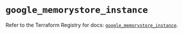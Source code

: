 # `google_memorystore_instance`

Refer to the Terraform Registry for docs: [`google_memorystore_instance`](https://registry.terraform.io/providers/hashicorp/google/6.42.0/docs/resources/memorystore_instance).
